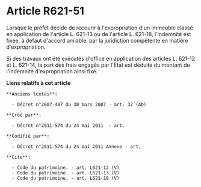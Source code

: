 # Article R621-51

Lorsque le préfet décide de recourir à l'expropriation d'un immeuble classé en application de l'article L. 621-13 ou de
l'article L. 621-18, l'indemnité est fixée, à défaut d'accord amiable, par la juridiction compétente en matière
d'expropriation. 

Si des travaux ont été exécutés d'office en application des articles L. 621-12 et L. 621-14, la part des frais engagés par
l'Etat est déduite du montant de l'indemnité d'expropriation ainsi fixé.

**Liens relatifs à cet article**

	**Anciens textes**:

	  - Décret n°2007-487 du 30 mars 2007 - art. 32 (Ab)

	**Créé par**:

	  - Décret n°2011-574 du 24 mai 2011  - art.

	**Codifié par**:

	  - Décret n°2011-574 du 24 mai 2011 Annexe - art.

	**Cite**:

	  - Code du patrimoine. - art. L621-12 (V)
	  - Code du patrimoine. - art. L621-13 (V)
	  - Code du patrimoine. - art. L621-18 (V)
